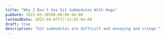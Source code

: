 ```yaml
---
title: "Why I Don't Use Git Submodules With Hugo"
pubDate: 2022-03-30T00:00:00-04:00
lastmodDate: 2022-04-07T17:12:05-04:00
draft: true
description: "Git submodules are difficult and annoying and cringe."
---
```

